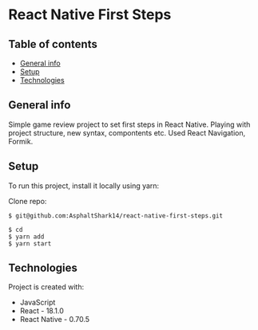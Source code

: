 # React Native First Steps

## Table of contents
* [General info](#general-info)
* [Setup](#setup)
* [Technologies](#technologies)

## General info
Simple game review project to set first steps in React Native. Playing with project structure, new syntax, compontents etc. Used React Navigation, Formik.

## Setup
To run this project, install it locally using yarn:

Clone repo:

```
$ git@github.com:AsphaltShark14/react-native-first-steps.git
```

```
$ cd 
$ yarn add
$ yarn start
```

## Technologies
Project is created with:
* JavaScript
* React - 18.1.0
* React Native - 0.70.5
